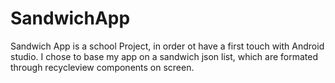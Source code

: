 # SandwichApp
Sandwich App is a school Project, in order ot have a first touch with Android studio. I chose to base my app on a sandwich json list,
which are formated through recycleview components on screen.
